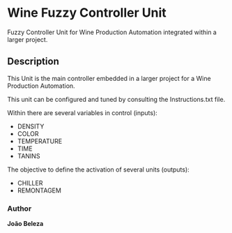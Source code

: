 # Wine Fuzzy Controller Unit

Fuzzy Controller Unit for Wine Production Automation integrated within a larger project.


## Description

This Unit is the main controller embedded in a larger project for a Wine Production Automation.

This unit can be configured and tuned by consulting the Instructions.txt file.

Within there are several variables in control (inputs):

- DENSITY
- COLOR
- TEMPERATURE
- TIME
- TANINS

The objective to define the activation of several units (outputs):

- CHILLER
- REMONTAGEM


### Author

**João Beleza**

